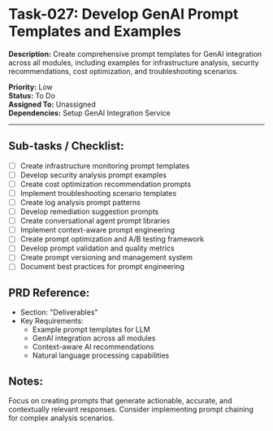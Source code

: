 # Task-027: Develop GenAI Prompt Templates and Examples

**Description:**
Create comprehensive prompt templates for GenAI integration across all modules, including examples for infrastructure analysis, security recommendations, cost optimization, and troubleshooting scenarios.

**Priority:** Low  
**Status:** To Do  
**Assigned To:** Unassigned  
**Dependencies:** Setup GenAI Integration Service

---

## Sub-tasks / Checklist:
- [ ] Create infrastructure monitoring prompt templates
- [ ] Develop security analysis prompt examples
- [ ] Create cost optimization recommendation prompts
- [ ] Implement troubleshooting scenario templates
- [ ] Create log analysis prompt patterns
- [ ] Develop remediation suggestion prompts
- [ ] Create conversational agent prompt libraries
- [ ] Implement context-aware prompt engineering
- [ ] Create prompt optimization and A/B testing framework
- [ ] Develop prompt validation and quality metrics
- [ ] Create prompt versioning and management system
- [ ] Document best practices for prompt engineering

## PRD Reference:
* Section: "Deliverables"
* Key Requirements:
    * Example prompt templates for LLM
    * GenAI integration across all modules
    * Context-aware AI recommendations
    * Natural language processing capabilities

## Notes:
Focus on creating prompts that generate actionable, accurate, and contextually relevant responses. Consider implementing prompt chaining for complex analysis scenarios. 